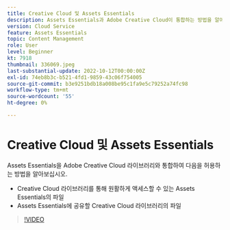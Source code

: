 ```yaml
---
title: Creative Cloud 및 Assets Essentials
description: Assets Essentials과 Adobe Creative Cloud이 통합하는 방법을 알아봅니다.
version: Cloud Service
feature: Assets Essentials
topic: Content Management
role: User
level: Beginner
kt: 7918
thumbnail: 336069.jpeg
last-substantial-update: 2022-10-12T00:00:00Z
exl-id: 74eb8b3c-b521-4fd1-9859-43c06f754005
source-git-commit: b3e9251bdb18a008be95c1fa9e5c79252a74fc98
workflow-type: tm+mt
source-wordcount: '55'
ht-degree: 0%

---
```


# Creative Cloud 및 Assets Essentials

Assets Essentials을 Adobe Creative Cloud 라이브러리와 통합하여 다음을 허용하는 방법을 알아보십시오.

+ Creative Cloud 라이브러리를 통해 원활하게 액세스할 수 있는 Assets Essentials의 파일
+ Assets Essentials에 공유할 Creative Cloud 라이브러리의 파일

>[!VIDEO](https://video.tv.adobe.com/v/336069?quality=12&learn=on)
